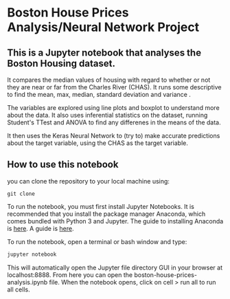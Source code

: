 # Boston House Prices Analysis/Neural Network Project

## This is a Jupyter notebook that analyses the Boston Housing dataset.

It compares the median values of housing with regard to whether or not they are near or far from the Charles River (CHAS). It runs some descriptive to find the mean, max, median, standard deviation and variance . 

The variables are explored using line plots and boxplot to understand more about the data. It also uses inferential statistics on the dataset, running Student's TTest and ANOVA to find any differenes in the means of the data. 

It then uses the Keras Neural Network to (try to) make accurate predictions about the target variable, using the CHAS as the target variable.



## How to use this notebook

you can clone the repository to your local machine using:

```shell
git clone 
```

To run the notebook, you must first install Jupyter Notebooks. It is recommended that you install the package manager Anaconda, which comes bundled with Python 3 and Jupyter.
The guide to installing Anaconda is [here](https://docs.anaconda.com/anaconda/install/).
A guide is [here](https://jupyter.readthedocs.io/en/latest/install.html).

To run the notebook, open a terminal or bash window and type:
```bash
jupyter notebook
```
This will automatically open the Jupyter file directory GUI in your browser at localhost:8888. From here you can open the boston-house-prices-analysis.ipynb file.
When the notebook opens, click on cell > run all to run all cells.




